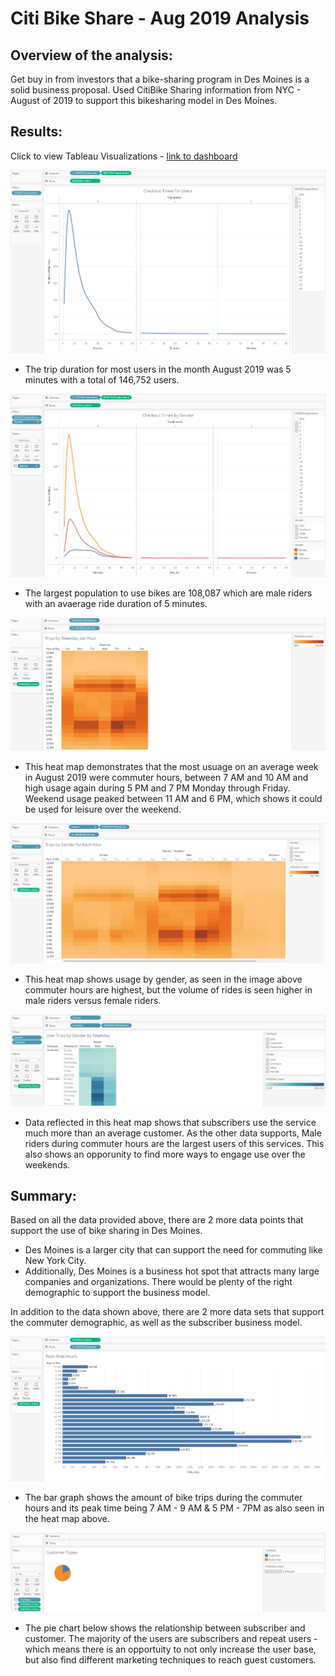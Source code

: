 # Citi Bike Share - Aug 2019 Analysis

## Overview of the analysis: 

Get buy in from investors that a bike-sharing program in Des Moines is a solid business proposal.  Used CitiBike Sharing information from NYC - August of 2019 to support this bikesharing model in Des Moines.

## Results: 

Click to view Tableau Visualizations - [link to dashboard](https://public.tableau.com/app/profile/gilda.juarez/viz/Citi_Bike_Trip_Visualization_Analysis/Bike_SharingStory?publish=yes)

![checkout_times.png](Images/checkout_times.png)
* The trip duration for most users in the month August 2019 was 5 minutes with a total of 146,752 users.

![checkout_times_by_gender.png](Images/checkout_times_by_gender.png)
* The largest population to use bikes are 108,087 which are male riders with an avaerage ride duration of 5 minutes.

![trips_by_weekday_per_hour.png](Images/trips_by_weekday_per_hour.png)
* This heat map demonstrates that the most usuage on an average week in August 2019 were commuter hours, between 7 AM and 10 AM and high usage again during 5 PM and 7 PM Monday through Friday.  Weekend usage peaked between 11 AM and 6 PM, which shows it could be used for leisure over the weekend.

![trips_by_gender_for_each_hour.png](Images/trips_by_gender_for_each_hour.png)
* This heat map shows usage by gender, as seen in the image above commuter hours are highest, but the volume of rides is seen higher in male riders versus female riders.

![user_trips_by_gender_by_weekday.png](Images/user_trips_by_gender_by_weekday.png)
* Data reflected in this heat map shows that subscribers use the service much more than an average customer.  As the other data supports, Male riders during commuter hours are the largest users of this services. This also shows an opporunity to find more ways to engage use over the weekends.


## Summary: 

Based on all the data provided above, there are 2 more data points that support the use of bike sharing in Des Moines.

* Des Moines is a larger city that can support the need for commuting like New York City.
* Additionally, Des Moines is a business hot spot that attracts many large companies and organizations.  There would be plenty of the right demographic to support the business model.

In addition to the data shown above, there are 2 more data sets that support the commuter demographic, as well as the subscriber business model.

![peak_ride_hours.png](Images/peak_ride_hours.png)
* The bar graph shows the amount of bike trips during the commuter hours and its peak time being 7 AM - 9 AM & 5 PM -  7PM as also seen in the heat map above. 

![customer_types.png](Images/customer_types.png)
* The pie chart below shows the relationship between subscriber and customer.  The majority of the users are subscribers and repeat users - which means there is an opportuity to not only increase the user base, but also find different marketing techniques to reach guest customers.

